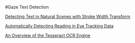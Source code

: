 #Gaze Text Detection

[Detecting Text in Natural Scenes with Stroke Width Transform](http://research.microsoft.com/pubs/149305/1509.pdf)

[Automatically Detecting Reading in Eye Tracking Data](http://www.lucs.lu.se/LUCS/144/LUCS.144.pdf)

[An Overview of the Tesseract OCR Engine](http://tesseract-ocr.googlecode.com/svn-history/r367/trunk/doc/tesseracticdar2007.pdf)